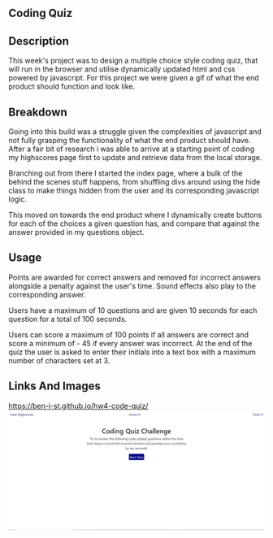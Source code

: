 ## Coding Quiz

## Description 

This week's project was to design a multiple choice style coding quiz, that will run in the browser and utilise dynamically updated html and css powered by javascript. For this project we were given a gif of what the end product should function and look like. 


## Breakdown

Going into this build was a struggle given the complexities of javascript and not fully grasping the functionality of what the end product should have. After a fair bit of research i was able to arrive at a starting point of coding my highscores page  first to update and retrieve data from the local storage. 

Branching out from there I started the index page, where a bulk of the behind the scenes stuff happens, from shuffling divs around using the hide class to make things hidden from the user and its corresponding javascript logic.

This moved on towards the end product where I dynamically create buttons for each of the choices a given question has, and compare that against the answer provided in my questions object. 

## Usage 

Points are awarded for correct answers and removed for incorrect answers alongside a penalty against the user's time. Sound effects also play to the corresponding answer. 

Users have a maximum of 10 questions and are given 10 seconds for each question for a total of 100 seconds. 

Users can score a maximum of 100 points if all answers are correct and score a minimum of - 45 if every answer was incorrect. At the end of the quiz the user is asked to enter their initials into a text box with a maximum number of characters set at 3. 


## Links And Images

https://ben-j-st.github.io/hw4-code-quiz/
 ![Website preview](assets/images/coding-quiz.JPG)